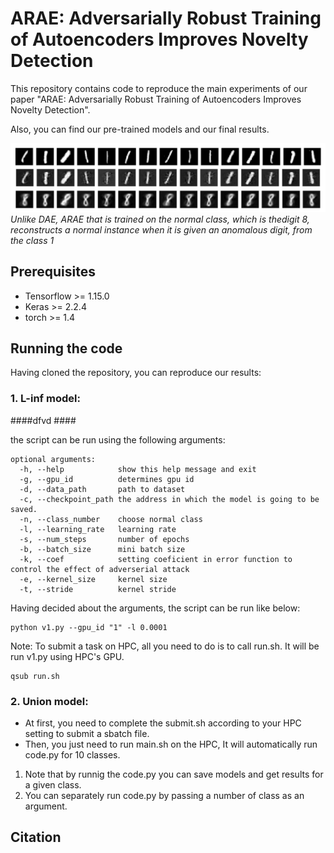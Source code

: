 # ARAE: Adversarially Robust Training of Autoencoders Improves Novelty Detection


This repository contains code to reproduce the main experiments of our paper "ARAE: Adversarially Robust Training of Autoencoders Improves Novelty Detection".

Also, you can find our pre-trained models and our final results.

![ARAE vs DAE](/MNIST-union/images/ARAEvsDAE.png)
*Unlike  DAE,  ARAE  that  is  trained  on  the  normal  class,  which  is  thedigit 8, reconstructs a normal instance when it is given an anomalous digit, from the class 1*

<!--
Here, we can provide the link to our paper, and we can write authors list.

<!--
This repository belongs to abnormal detection group in Sharif university of Technology. This project is under supervision of [Dr. Mohammad Hossein Rohban](https://scholar.google.com/citations?user=pRyJ6FkAAAAJ&hl=en) and is being conducted in [Data Science and Machine Learning Lab (DML)](http://dml.ir/) in Department of Computer Engineering. -->

<!--
The aim of the project is to learn a robust representation from normal samples in order to detect abnormality patterns. This work is mainly inspired by these papers, ["Adversarial examples for generative models"](https://arxiv.org/pdf/1702.06832.pdf) and ["Adversarial Manipulation of Deep Representations"](https://arxiv.org/pdf/1511.05122.pdf). More specifically, a new objective function is introduced by which an Autoencoder is trained so that it can both minimize pixel-wise error and learn a robust representation where it can capture variants of a sample in latesnt space. -->


## Prerequisites

* Tensorflow >= 1.15.0
* Keras >= 2.2.4
* torch >= 1.4


## Running the code

Having cloned the repository, you can reproduce our results:

### 1. L-inf model: ###

####dfvd ####

the script can be run using the following arguments:

```
optional arguments:
  -h, --help            show this help message and exit
  -g, --gpu_id          determines gpu id
  -d, --data_path       path to dataset
  -c, --checkpoint_path the address in which the model is going to be saved.
  -n, --class_number    choose normal class
  -l, --learning_rate   learning rate
  -s, --num_steps       number of epochs
  -b, --batch_size      mini batch size
  -k, --coef            setting coeficient in error function to control the effect of adverserial attack
  -e, --kernel_size     kernel size
  -t, --stride          kernel stride
```

Having decided about the arguments, the script can be run like below:

```
python v1.py --gpu_id "1" -l 0.0001
```

Note: To submit a task on HPC, all you need to do is to call run.sh. It will be run v1.py using HPC's GPU.

```
qsub run.sh
```

### 2. Union model: ###

- At first, you need to complete the submit.sh according to your HPC setting to submit a sbatch file.
- Then, you just need to run main.sh on the HPC, It will automatically run code.py for 10 classes.

1. Note that by runnig the code.py you can save models and get results for a given class.
2. You can separately run code.py by passing a number of class as an argument.


## Citation
